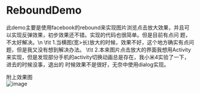 # ReboundDemo
此demo主要是使用facebook的rebound来实现图片浏览点击放大效果，并且可以实现反弹效果，初步效果还不错。实现的代码也很简单。但是目前有点问
题，不太好解决。\n
\t\t 1.当横图(宽>长)放大的时候，效果不好，这个地方确实有点问题，但是我又没有想到解决办法。
\t\t 2.本来图片点击放大的界面我想用Activity来实现，但是发现部分手机的activity切换动画总是存在，我小米4实验了一下，进去的时候没事，退出的        时候效果不是很好，无奈中使用dialog实现。
     

  附上效果图  
  ![image](https://github.com/gqiu0218/ReboundDemo/blob/master/ReboundDemo/gif/%E6%95%88%E6%9E%9C%E5%9B%BE.gif)
  
  
